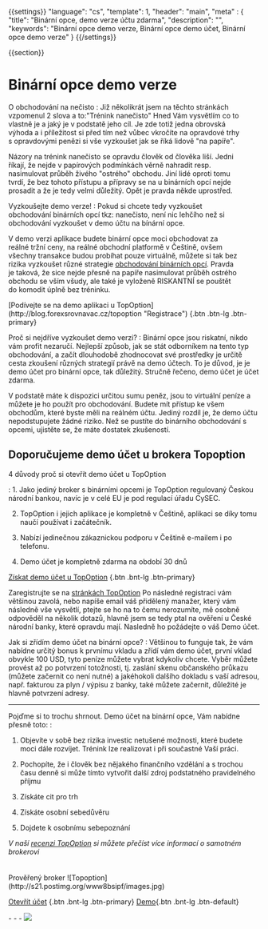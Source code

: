 {{settings}}
  "language": "cs",
  "template": 1,
  "header": "main",
  "meta" : {
    "title": "Binární opce, demo verze účtu zdarma",
    "description": "",
    "keywords": "Binární opce demo verze, Binární opce demo účet, Binární opce demo verze"
  }
{{/settings}}

<div class="row">
<div class="col-md-9" role="main" markdown="1">

{{section}}
# Binární opce demo verze



<div class="row" style="width:92%">
  <div class="col-md-6" markdown="1">
O obchodování na nečisto
:    
Již několikrát jsem na těchto stránkách vzpomenul 2 slova a to:"Trénink nanečisto" Hned Vám vysvětlím co to vlastně je a jaký je v podstatě jeho cíl. Je zde totiž jedna obrovská výhoda a i příležitost si před tím než vůbec vkročíte na opravdové trhy s opravdovými penězi si vše vyzkoušet jak se říká lidově "na papíře". 

Názory na trénink nanečisto se opravdu člověk od člověka liší. Jedni říkají, že nejde v papírových podmínkách věrně nahradit resp. nasimulovat průběh živého "ostrého" obchodu. Jiní lidé oproti tomu tvrdí, že bez tohoto přístupu a přípravy se na u binárních opcí nejde prosadit a že je tedy velmi důležitý. Opět je pravda někde uprostřed. 



</div>
  <div class="col-md-6" markdown="1">
Vyzkoušejte demo verze!
:   
Pokud si chcete tedy vyzkoušet obchodování binárních opcí tkz: nanečisto, není nic lehčího než si obchodování vyzkoušet v demo účtu na bínární opce. 

V demo verzi aplikace budete binární opce moci obchodovat za reálné tržní ceny, na reálné obchodní platformě v Češtině, ovšem všechny transakce budou probíhat pouze virtuálně, můžete si tak bez rizika vyzkoušet různé strategie [obchodování binárních opcí](http://www.forexsrovnavac.cz/binarni-opce). Pravda je taková, že sice nejde přesně na papíře nasimulovat průběh ostrého obchodu se vším všudy, ale také je vyloženě RISKANTNÍ se pouštět do komodit úplně bez tréninku.

</div>
</div>
[Podívejte se na demo aplikaci u TopOption](http://blog.forexsrovnavac.cz/topoption "Registrace") {.btn .btn-lg .btn-primary}

Proč si nejdříve vyzkoušet demo verzi?
:    Binární opce jsou riskatní, nikdo vám profit nezaručí. Nejlepší způsob, jak se stát odborníkem na tento typ obchodování, a začít dlouhodobě zhodnocovat své prostředky je určitě cesta zkoušení různých strategií právě na demo účtech.  To je důvod, je je demo účet pro binární opce, tak důležitý. Stručně řečeno, demo účet je účet zdarma. 

V podstatě máte k dispozici určitou sumu peněz, jsou to virtuální peníze a můžete je ho použít pro obchodování. Budete mít přístup ke všem obchodům, které byste měli na reálném účtu. Jediný rozdíl je, že demo účtu nepodstupujete žádné riziko. Než se pustíte do binárního obchodování s opcemi, ujistěte se, že máte dostatek zkušeností.



## Doporučujeme demo účet u brokera Topoption

4 důvody proč si otevřít demo účet u TopOption

: 1. Jako jediný broker s binárními opcemi je TopOption regulovaný Českou národní bankou, navíc je v celé EU je pod regulací úřadu CySEC.

2. TopOption i jejich aplikace je kompletně v Češtině, aplikaci se díky tomu naučí používat i začátečník.

3. Nabízí jedinečnou zákaznickou podporu v Češtině e-mailem i po telefonu.

4. Demo účet je kompletně zdarma na období 30 dnů

[Získat demo účet u TopOption](http://blog.forexsrovnavac.cz/topoption "Registrace") {.btn .bnt-lg .btn-primary}

Zaregistrujte se na [stránkách TopOption](http://blog.forexsrovnavac.cz/topoption "Registrace") Po následné registraci vám většinou zavolá, nebo napíše email váš přidělený manažer, který vám následně vše vysvětlí, ptejte se ho na to čemu nerozumíte, mě osobně odpověděl na několik dotazů, hlavně jsem se tedy ptal na ověření u České národní banky, které opravdu mají. Nasledně ho požádejte o váš Demo účet. 

Jak si zřídím demo účet na binární opce?
:   Většinou to funguje tak, že vám nabídne určitý bonus k prvnímu vkladu a zřídí vám demo účet, první vklad obvykle 100 USD, tyto peníze můžete vybrat kdykoliv chcete. Vyběr můžete provést až po potvrzení totožnosti, tj. zaslání skenu občanského průkazu (můžete začernit co není nutné) a jakéhokoli dalšího dokladu s vaší adresou, např. fakturou za plyn / výpisu z banky, také můžete začernit, důležité je hlavně potvrzení adresy.
- - -

Pojďme si to trochu shrnout. Demo účet na binární opce, Vám nabídne přesně toto:
:   

1. Objevíte v sobě bez rizika investic netušené možnosti, které budete moci dále rozvíjet. Trénink lze realizovat i při součastné Vaší práci.

2. Pochopíte, že i člověk bez nějakého finančního vzdělání a s trochou času denně si může tímto vytvořit další zdroj podstatného pravidelného příjmu

3. Získáte cit pro trh

4. Získáte osobní sebedůvěru

5. Dojdete k osobnímu sebepoznání

*V naší [recenzi TopOption](http://www.forexsrovnavac.cz/topoption) si můžete přečíst více informací o samotném brokerovi*

</div>
<div class="col-md-3" markdown="1">
<div class="well" markdown="1" style="margin-top: 2.5em">
Prověřený broker
![Topoption](http://s21.postimg.org/www8bsipf/images.jpg)  

[Otevřít účet](http://blog.forexsrovnavac.cz/topoption "Registrace") {.btn .bnt-lg .btn-primary} [Demo](http://blog.forexsrovnavac.cz/topoption "Demo účet"){.btn .bnt-lg .btn-default}

</div>
<div class="container-fluid" markdown="1">
<div class="container-fluid" markdown="1">
</div>
- - -

<a href="http://blog.forexsrovnavac.cz/topoption"  target="_blank">
 <img src="http://blog.forexsrovnavac.cz/wp-content/uploads/2014/10/informace.png" width="" height=""/>

</a>
</div>
</div>
</div>